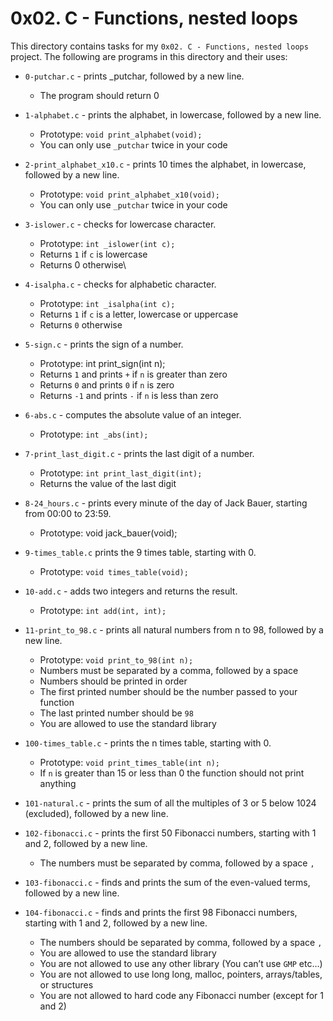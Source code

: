 # 0x02. C - Functions, nested loops

This directory contains tasks for my `0x02. C - Functions, nested loops` project. The following are programs in this directory and their uses:

* `0-putchar.c` - prints _putchar, followed by a new line.
    * The program should return 0
    
* `1-alphabet.c` - prints the alphabet, in lowercase, followed by a new line.
    * Prototype: `void print_alphabet(void);`
    * You can only use `_putchar` twice in your code
 
* `2-print_alphabet_x10.c` - prints 10 times the alphabet, in lowercase, followed by a new line.
    * Prototype: `void print_alphabet_x10(void);`
    * You can only use `_putchar` twice in your code
 
* `3-islower.c` - checks for lowercase character.
    * Prototype: `int _islower(int c);`
    * Returns `1` if `c` is lowercase
    * Returns 0 otherwise\
 
 *  `4-isalpha.c` - checks for alphabetic character.
    * Prototype: `int _isalpha(int c);`
    * Returns `1` if `c` is a letter, lowercase or uppercase
    * Returns `0` otherwise
  
* `5-sign.c` -  prints the sign of a number.

   * Prototype: int print_sign(int n);
   * Returns `1` and prints `+` if `n` is greater than zero
   * Returns `0` and prints `0` if `n` is zero
   * Returns `-1` and prints `-` if `n` is less than zero
 
* `6-abs.c` - computes the absolute value of an integer.
   * Prototype: `int _abs(int);`

* `7-print_last_digit.c` - prints the last digit of a number.
  * Prototype: `int print_last_digit(int);`
  * Returns the value of the last digit
 
* `8-24_hours.c` - prints every minute of the day of Jack Bauer, starting from 00:00 to 23:59.
   * Prototype: void jack_bauer(void);
   
* `9-times_table.c` prints the 9 times table, starting with 0.
   * Prototype: `void times_table(void);`

* `10-add.c` - adds two integers and returns the result.
   * Prototype: `int add(int, int);`
 
* `11-print_to_98.c` - prints all natural numbers from n to 98, followed by a new line.
   * Prototype: `void print_to_98(int n);`
   * Numbers must be separated by a comma, followed by a space
   * Numbers should be printed in order
   * The first printed number should be the number passed to your function
   * The last printed number should be `98`
   * You are allowed to use the standard library
 
* `100-times_table.c` - prints the n times table, starting with 0.
   * Prototype: `void print_times_table(int n);`
   * If `n` is greater than 15 or less than 0 the function should not print anything

* `101-natural.c` - prints the sum of all the multiples of 3 or 5 below 1024 (excluded), followed by a new line.

*  `102-fibonacci.c` - prints the first 50 Fibonacci numbers, starting with 1 and 2, followed by a new line.
   * The numbers must be separated by comma, followed by a space `, ` 

* `103-fibonacci.c` - finds and prints the sum of the even-valued terms, followed by a new line.

* `104-fibonacci.c` -  finds and prints the first 98 Fibonacci numbers, starting with 1 and 2, followed by a new line.
  * The numbers should be separated by comma, followed by a space `, `
  * You are allowed to use the standard library
  * You are not allowed to use any other library (You can’t use `GMP` etc…)
  * You are not allowed to use long long, malloc, pointers, arrays/tables, or structures
  * You are not allowed to hard code any Fibonacci number (except for 1 and 2)
         
